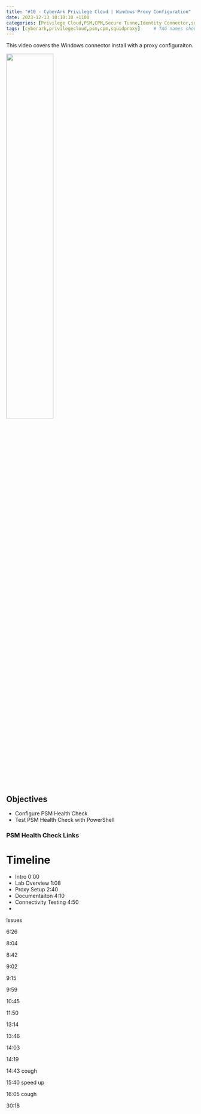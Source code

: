 ```yaml
---
title: "#10 - CyberArk Privilege Cloud | Windows Proxy Configuration"
date: 2023-12-13 10:10:10 +1100
categories: [Privilege Cloud,PSM,CPM,Secure Tunne,Identity Connector,squid proxy]
tags: [cyberark,privilegecloud,psm,cpm,squidproxy]     # TAG names should always be lowercase
---
```


This video covers the Windows connector install with a proxy configuraiton.

[<img src="https://i.ytimg.com/vi/FNLThmsjS18/maxresdefault.jpg" width="50%">](https://www.youtube.com/watch?v=FNLThmsjS18)
## Objectives
- Configure PSM Health Check
- Test PSM Health Check with PowerShell



### PSM Health Check Links


# Timeline
- Intro 0:00
- Lab Overview 1:08
- Proxy Setup 2:40
- Documentaiton 4:10
- Connectivity Testing 4:50
- 


Issues

6:26

8:04

8:42

9:02

9:15

9:59

10:45

11:50

13:14

13:46




14:03

14:19

14:43 cough

15:40 speed up

16:05 cough

30:18



